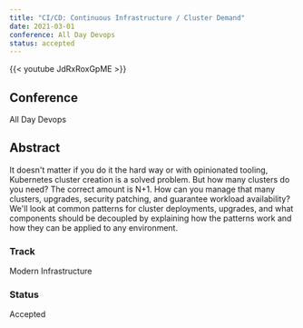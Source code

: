 ```yaml
---
title: "CI/CD: Continuous Infrastructure / Cluster Demand"
date: 2021-03-01
conference: All Day Devops
status: accepted
---
```


{{< youtube JdRxRoxGpME >}}

## Conference
All Day Devops

## Abstract
It doesn't matter if you do it the hard way or with opinionated tooling, Kubernetes cluster creation is a solved problem.
But how many clusters do you need?
The correct amount is N+1.
How can you manage that many clusters, upgrades, security patching, and guarantee workload availability?
We'll look at common patterns for cluster deployments, upgrades, and what components should be decoupled by explaining how the patterns work and how they can be applied to any environment.

### Track
Modern Infrastructure

### Status
Accepted
